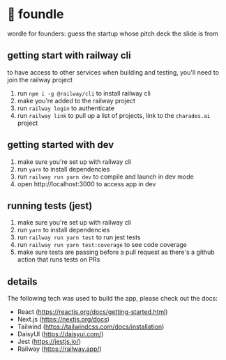 # 🧐 foundle

wordle for founders: guess the startup whose pitch deck the slide is from

## getting start with railway cli

to have access to other services when building and testing, you'll need to
join the railway project

1. run `npm i -g @railway/cli` to install railway cli
2. make you're added to the railway project
3. run `railway login` to authenticate
4. run `railway link` to pull up a list of projects, link to the `charades.ai` project

## getting started with dev

1. make sure you're set up with railway cli
2. run `yarn` to install dependencies
3. run `railway run yarn dev` to compile and launch in dev mode
4. open http://localhost:3000 to access app in dev

## running tests (jest)

1. make sure you're set up with railway cli
2. run `yarn` to install dependencies
3. run `railway run yarn test` to run jest tests
4. run `railway run yarn test:coverage` to see code coverage
5. make sure tests are passing before a pull request as there's a github action that runs tests on PRs

## details

The following tech was used to build the app, please check out the docs:

- React (https://reactjs.org/docs/getting-started.html)
- Next.js (https://nextjs.org/docs)
- Tailwind (https://tailwindcss.com/docs/installation)
- DaisyUI (https://daisyui.com/)
- Jest (https://jestjs.io/)
- Railway (https://railway.app/)
